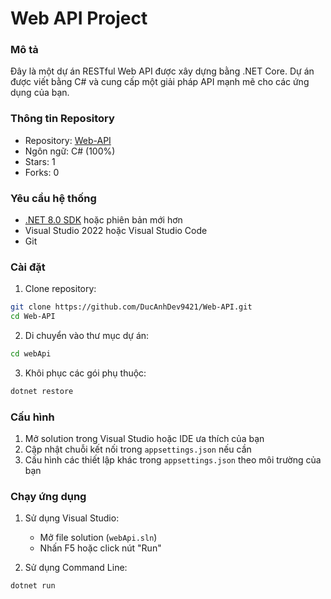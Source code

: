 # Web API Project
### Mô tả
Đây là một dự án RESTful Web API được xây dựng bằng .NET Core. Dự án được viết bằng C# và cung cấp một giải pháp API mạnh mẽ cho các ứng dụng của bạn.

### Thông tin Repository
- Repository: [Web-API](https://github.com/DucAnhDev9421/Web-API.git)
- Ngôn ngữ: C# (100%)
- Stars: 1
- Forks: 0

### Yêu cầu hệ thống
- [.NET 8.0 SDK](https://dotnet.microsoft.com/download/dotnet/8.0) hoặc phiên bản mới hơn
- Visual Studio 2022 hoặc Visual Studio Code
- Git

### Cài đặt
1. Clone repository:
```bash
git clone https://github.com/DucAnhDev9421/Web-API.git
cd Web-API
```

2. Di chuyển vào thư mục dự án:
```bash
cd webApi
```

3. Khôi phục các gói phụ thuộc:
```bash
dotnet restore
```

### Cấu hình
1. Mở solution trong Visual Studio hoặc IDE ưa thích của bạn
2. Cập nhật chuỗi kết nối trong `appsettings.json` nếu cần
3. Cấu hình các thiết lập khác trong `appsettings.json` theo môi trường của bạn

### Chạy ứng dụng
1. Sử dụng Visual Studio:
   - Mở file solution (`webApi.sln`)
   - Nhấn F5 hoặc click nút "Run"

2. Sử dụng Command Line:
```bash
dotnet run
```
